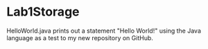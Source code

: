 # Lab1Storage

 HelloWorld.java prints out a statement "Hello World!" using the Java language as a test to my new repository on GitHub.
